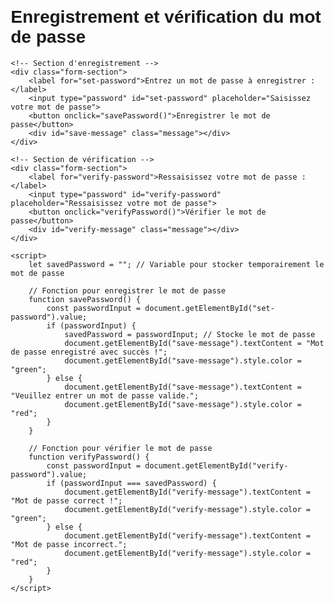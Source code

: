 <!DOCTYPE html>
<html lang="en">
<head>
    <meta charset="UTF-8">
    <meta name="viewport" content="width=device-width, initial-scale=1.0">
    <title>Enregistrement et vérification du mot de passe</title>
    <style>
        body {
            font-family: Arial, sans-serif;
            margin: 20px;
        }
        .form-section {
            margin-bottom: 20px;
        }
        .form-section label {
            display: block;
            margin-bottom: 8px;
        }
        .form-section input {
            padding: 10px;
            width: 100%;
            box-sizing: border-box;
        }
        .form-section button {
            margin-top: 10px;
            padding: 10px 20px;
            background-color: #007BFF;
            color: white;
            border: none;
            cursor: pointer;
        }
        .form-section button:hover {
            background-color: #0056b3;
        }
        .message {
            margin-top: 10px;
            font-weight: bold;
        }
    </style>
</head>
<body>
    <h1>Enregistrement et vérification du mot de passe</h1>

    <!-- Section d'enregistrement -->
    <div class="form-section">
        <label for="set-password">Entrez un mot de passe à enregistrer :</label>
        <input type="password" id="set-password" placeholder="Saisissez votre mot de passe">
        <button onclick="savePassword()">Enregistrer le mot de passe</button>
        <div id="save-message" class="message"></div>
    </div>

    <!-- Section de vérification -->
    <div class="form-section">
        <label for="verify-password">Ressaisissez votre mot de passe :</label>
        <input type="password" id="verify-password" placeholder="Ressaisissez votre mot de passe">
        <button onclick="verifyPassword()">Vérifier le mot de passe</button>
        <div id="verify-message" class="message"></div>
    </div>

    <script>
        let savedPassword = ""; // Variable pour stocker temporairement le mot de passe

        // Fonction pour enregistrer le mot de passe
        function savePassword() {
            const passwordInput = document.getElementById("set-password").value;
            if (passwordInput) {
                savedPassword = passwordInput; // Stocke le mot de passe
                document.getElementById("save-message").textContent = "Mot de passe enregistré avec succès !";
                document.getElementById("save-message").style.color = "green";
            } else {
                document.getElementById("save-message").textContent = "Veuillez entrer un mot de passe valide.";
                document.getElementById("save-message").style.color = "red";
            }
        }

        // Fonction pour vérifier le mot de passe
        function verifyPassword() {
            const passwordInput = document.getElementById("verify-password").value;
            if (passwordInput === savedPassword) {
                document.getElementById("verify-message").textContent = "Mot de passe correct !";
                document.getElementById("verify-message").style.color = "green";
            } else {
                document.getElementById("verify-message").textContent = "Mot de passe incorrect.";
                document.getElementById("verify-message").style.color = "red";
            }
        }
    </script>
</body>
</html>

